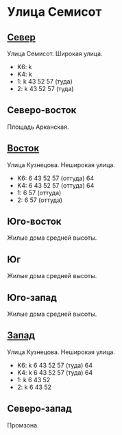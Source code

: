 # Улица Семисот

## [Север](./450070.md)

Улица Семисот.
Широкая улица.

* K6:   k
* K4:   k
* 1:    k
        43  52  57 (туда)
* 2:    k
        43  52  57 (туда)

## Северо-восток

Площадь Арканская.

## [Восток](./455080.md)

Улица Кузнецова.
Неширокая улица.

* K6:   6   43  52  57 (оттуда) 64
* K4:   6   43  52  57 (оттуда) 64
* 1:    6   57 (оттуда)
* 2:    6   57 (оттуда)

## Юго-восток

Жилые дома средней высоты.

## Юг

Жилые дома средней высоты.

## Юго-запад

Жилые дома средней высоты.

## [Запад](./440080.md)

Улица Кузнецова.
Неширокая улица.

* K6:   k
        6   43  52  57 (туда)   64
* K4:   k
        6   43  52  57 (туда)   64
* 1:    k
        6   43  52
* 2:    k
        6   43  52

## Северо-запад

Промзона.
